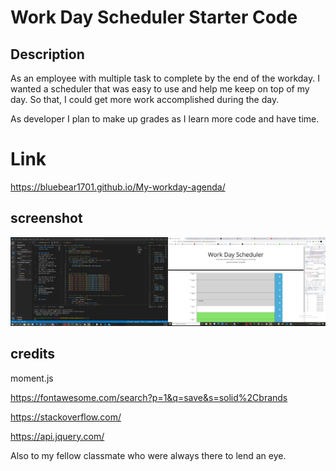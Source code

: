 # Work Day Scheduler Starter Code

## Description
As an employee with multiple task to complete by the end of the workday. 
I wanted a scheduler that was easy to use and help me keep on top of my day. 
So that, I could get more work accomplished during the day. 

As developer I plan to make up grades as I learn more code and have time. 

# Link
https://bluebear1701.github.io/My-workday-agenda/

## screenshot
![Screenshot of my website](assets\css\2022-03-12.png)

## credits 
moment.js 

https://fontawesome.com/search?p=1&q=save&s=solid%2Cbrands

https://stackoverflow.com/

https://api.jquery.com/

Also to my fellow classmate who were always there to lend an eye. 